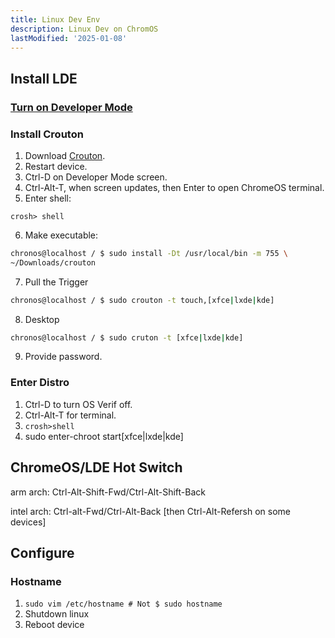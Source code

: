 ```yaml
---
title: Linux Dev Env
description: Linux Dev on ChromOS
lastModified: '2025-01-08'
---
```


## Install LDE

### [Turn on Developer Mode](./index#developer-mode)

### Install Crouton

1. Download [Crouton](https://goo.gl/fd3zc).
2. Restart device.
3. Ctrl-D on Developer Mode screen.
4. Ctrl-Alt-T, when screen updates, then Enter to open ChromeOS terminal.
5. Enter shell:

    
```bashh
crosh> shell
```

6. Make executable:

```bash
chronos@localhost / $ sudo install -Dt /usr/local/bin -m 755 \
~/Downloads/crouton
```

7. Pull the Trigger
```bash
chronos@localhost / $ sudo crouton -t touch,[xfce|lxde|kde]
```

8. Desktop

```bash
chronos@localhost / $ sudo cruton -t [xfce|lxde|kde]
```

9. Provide password.

### Enter Distro

1. Ctrl-D to turn OS Verif off.
2. Ctrl-Alt-T for terminal.
3. ```crosh>shell```
4. sudo enter-chroot start[xfce|lxde|kde]

## ChromeOS/LDE Hot Switch

arm arch: Ctrl-Alt-Shift-Fwd/Ctrl-Alt-Shift-Back

intel arch: Ctrl-alt-Fwd/Ctrl-Alt-Back [then Ctrl-Alt-Refersh on some devices]

## Configure

### Hostname

1. `sudo vim /etc/hostname # Not $ sudo hostname`
2. Shutdown linux
3. Reboot device
